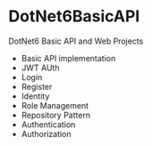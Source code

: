# DotNet6BasicAPI
DotNet6 Basic API and Web Projects

<ul>
<li>Basic API implementation</li>
<li>JWT AUth</li>
<li>Login</li>
<li>Register</li></li>
<li>Identity</li>
<li>Role Management</li>
<li>Repository Pattern</li>
<li>Authentication</li>
<li>Authorization</li>
</ul>

